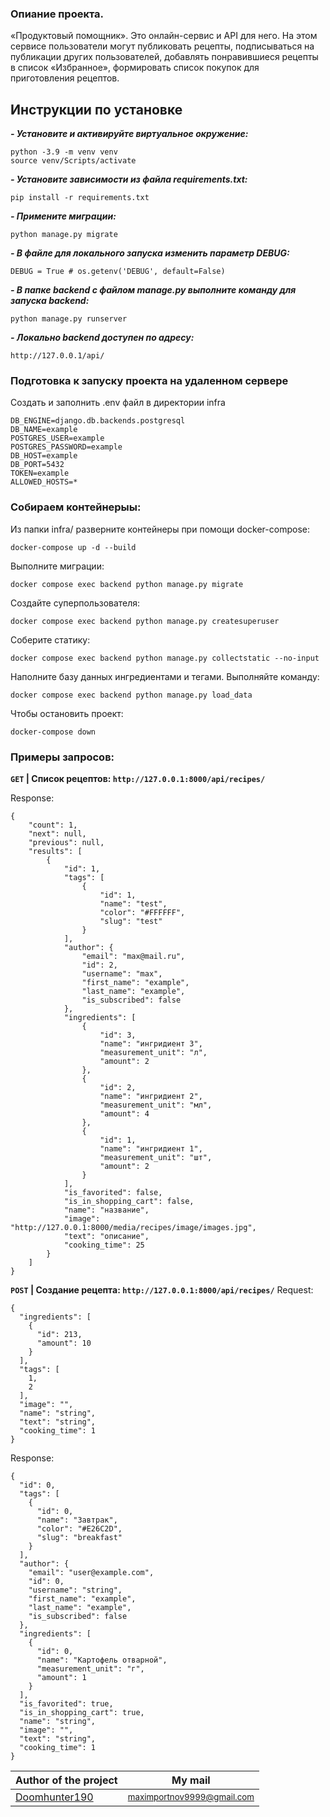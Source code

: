 ### Опиание проекта.
«Продуктовый помощник». Это онлайн-сервис и API для него. На этом сервисе пользователи могут публиковать рецепты, подписываться на публикации других пользователей, добавлять понравившиеся рецепты в список «Избранное», формировать список покупок для приготовления рецептов.

## Инструкции по установке

***- Установите и активируйте виртуальное окружение:***
```
python -3.9 -m venv venv
source venv/Scripts/activate
```

***- Установите зависимости из файла requirements.txt:***
```
pip install -r requirements.txt
```

***- Примените миграции:***
```
python manage.py migrate
```

***- В файле для локального запуска изменить параметр DEBUG:***
```
DEBUG = True # os.getenv('DEBUG', default=False)
```

***- В папке backend с файлом manage.py выполните команду для запуска backend:***
```
python manage.py runserver
```

***- Локально backend доступен по адресу:***

```
http://127.0.0.1/api/
```

### Подготовка к запуску проекта на удаленном сервере

Cоздать и заполнить .env файл в директории infra
```
DB_ENGINE=django.db.backends.postgresql
DB_NAME=example
POSTGRES_USER=example
POSTGRES_PASSWORD=example
DB_HOST=example
DB_PORT=5432
TOKEN=example
ALLOWED_HOSTS=*
```

### Собираем контейнерыы:
Из папки infra/ разверните контейнеры при помощи docker-compose:
```
docker-compose up -d --build
```

Выполните миграции:
```
docker compose exec backend python manage.py migrate
```

Создайте суперпользователя:
```
docker compose exec backend python manage.py createsuperuser
```

Соберите статику:
```
docker compose exec backend python manage.py collectstatic --no-input
```
Наполните базу данных ингредиентами и тегами. Выполняйте команду:
```
docker compose exec backend python manage.py load_data
```

Чтобы остановить проект:
```
docker-compose down
```

### Примеры запросов:

**`GET` | Список рецептов: `http://127.0.0.1:8000/api/recipes/`**

Response:
```
{
    "count": 1,
    "next": null,
    "previous": null,
    "results": [
        {
            "id": 1,
            "tags": [
                {
                    "id": 1,
                    "name": "test",
                    "color": "#FFFFFF",
                    "slug": "test"
                }
            ],
            "author": {
                "email": "max@mail.ru",
                "id": 2,
                "username": "max",
                "first_name": "example",
                "last_name": "example",
                "is_subscribed": false
            },
            "ingredients": [
                {
                    "id": 3,
                    "name": "ингридиент 3",
                    "measurement_unit": "л",
                    "amount": 2
                },
                {
                    "id": 2,
                    "name": "ингридиент 2",
                    "measurement_unit": "мл",
                    "amount": 4
                },
                {
                    "id": 1,
                    "name": "ингридиент 1",
                    "measurement_unit": "шт",
                    "amount": 2
                }
            ],
            "is_favorited": false,
            "is_in_shopping_cart": false,
            "name": "название",
            "image": "http://127.0.0.1:8000/media/recipes/image/images.jpg",
            "text": "описание",
            "cooking_time": 25
        }
    ]
}
```

**`POST` | Создание рецепта: `http://127.0.0.1:8000/api/recipes/`**
Request:
```
{
  "ingredients": [
    {
      "id": 213,
      "amount": 10
    }
  ],
  "tags": [
    1,
    2
  ],
  "image": "",
  "name": "string",
  "text": "string",
  "cooking_time": 1
}
```
Response:
```
{
  "id": 0,
  "tags": [
    {
      "id": 0,
      "name": "Завтрак",
      "color": "#E26C2D",
      "slug": "breakfast"
    }
  ],
  "author": {
    "email": "user@example.com",
    "id": 0,
    "username": "string",
    "first_name": "example",
    "last_name": "example",
    "is_subscribed": false
  },
  "ingredients": [
    {
      "id": 0,
      "name": "Картофель отварной",
      "measurement_unit": "г",
      "amount": 1
    }
  ],
  "is_favorited": true,
  "is_in_shopping_cart": true,
  "name": "string",
  "image": "",
  "text": "string",
  "cooking_time": 1
}
```
Author of the project | My mail
------------- | -------------
[Doomhunter190](https://github.com/DoomHunter190) | <small>[maximportnov9999@gmail.com](maximportnov9999@gmail.com)
